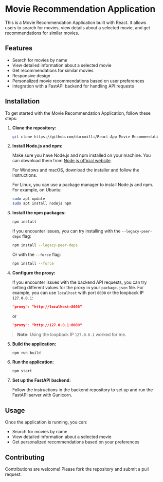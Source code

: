# Movie Recommendation Application

This is a Movie Recommendation Application built with React. It allows users to search for movies, view details about a selected movie, and get recommendations for similar movies.

## Features

- Search for movies by name
- View detailed information about a selected movie
- Get recommendations for similar movies
- Responsive design
- Personalized movie recommendations based on user preferences
- Integration with a FastAPI backend for handling API requests

## Installation

To get started with the Movie Recommendation Application, follow these steps:

1. **Clone the repository:**

    ```sh
    git clone https://github.com/darumilli/React-App-Movie-Recommendation.git
    ```

2. **Install Node.js and npm:**

     Make sure you have Node.js and npm installed on your machine. You can download them from [Node.js official website](https://nodejs.org/).

     For Windows and macOS, download the installer and follow the instructions.

     For Linux, you can use a package manager to install Node.js and npm. For example, on Ubuntu:

     ```sh
     sudo apt update
     sudo apt install nodejs npm
     ```

3. **Install the npm packages:**

     ```sh
     npm install
     ```

     If you encounter issues, you can try installing with the `--legacy-peer-deps` flag:

     ```sh
     npm install --legacy-peer-deps
     ```

     Or with the `--force` flag:

     ```sh
     npm install --force
    ```

4. **Configure the proxy:**

    If you encounter issues with the backend API requests, you can try setting different values for the proxy in your `package.json` file. For example, you can use `localhost` with port `8000` or the loopback IP `127.0.0.1`:

    ```json
    "proxy": "http://localhost:8000"
    ```

    or

    ```json
    "proxy": "http://127.0.0.1:8000"
    ```

> **Note:** Using the loopback IP `127.0.0.1` worked for me.


5. **Build the application:**

    ```sh
    npm run build
    ```

6. **Run the application:**

    ```sh
    npm start
    ```

7. **Set up the FastAPI backend:**

    Follow the instructions in the backend repository to set up and run the FastAPI server with Gunicorn.

## Usage

Once the application is running, you can:

- Search for movies by name
- View detailed information about a selected movie
- Get personalized recommendations based on your preferences

## Contributing

Contributions are welcome! Please fork the repository and submit a pull request.
